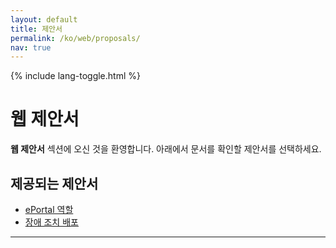 ```yaml
---
layout: default
title: 제안서
permalink: /ko/web/proposals/
nav: true
---
```


{% include lang-toggle.html %}

# 웹 제안서

**웹 제안서** 섹션에 오신 것을 환영합니다. 아래에서 문서를 확인할 제안서를 선택하세요.

## 제공되는 제안서
- [ePortal 역할](./ePortal-roles/)
- [장애 조치 배포](./failover-deployments/)

---
